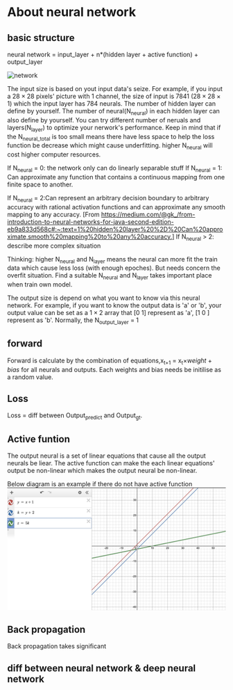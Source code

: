 # About neural network 

## basic structure

neural network = input_layer + n*(hidden layer + active function) + output_layer 

![network](network.png "Network")

The input size is based on yout input data's seize. For example, if you input a $28 \times 28$ pixels' picture with 1 channel, the size of input is 7841 ($28 \times 28 \times 1$) which the input layer has 784 neurals. The number of hidden layer can define by yourself. The number of neural(N<sub>neural</sub>) in each hidden layer can also define by yourself. You can try different number of neruals and layers(N<sub>layer</sub>) to optimize your nerwork's performance. Keep in mind that if the N<sub>neural_total</sub> is too small means there have less space to help the loss function be decrease which might cause underfitting. higher N<sub>neural</sub> will cost higher computer resources. 

If N<sub>neural</sub> = 0: the network only can do linearly separable stuff
If N<sub>neural</sub> = 1: Can approximate any function that contains a continuous mapping from one finite space to another.

If N<sub>neural</sub> = 2:Can represent an arbitrary decision boundary to arbitrary accuracy with rational activation functions and can approximate any smooth mapping to any accuracy.
[From https://medium.com/@gk_/from-introduction-to-neural-networks-for-java-second-edition-eb9a833d568c#:~:text=1%20hidden%20layer%20%2D%20Can%20approximate,smooth%20mapping%20to%20any%20accuracy.]
If N<sub>neural</sub> > 2: describe more complex situation

Thinking: higher N<sub>neural</sub> and N<sub>layer</sub> means the neural can more fit the train data which cause less loss (with enough epoches). But needs concern the overfit situation. Find a suitable  N<sub>neural</sub> and N<sub>layer</sub> takes important place when train own model. 

The output size is depend on what you want to know via this neural network. For example, if you want to know the output data is 'a' or 'b', your output value can be set as a $1 \times 2$ array that [0 1] represent as 'a', [1 0 ] represent as 'b'. Normally, the N<sub>output_layer</sub> = 1





## forward

Forward is calculate by the combination of equations,x<sub>t+1</sub> = x<sub>t</sub>$\times weight$ + $bias$ for all neurals and outputs. Each weights and bias needs be initilise as a random value.

## Loss
Loss = diff between Output<sub>predict</sub> and Output<sub>gt</sub>.

## Active funtion 
The output neural is a set of linear equations that cause all the output neurals be liear. The active function can make the each linear equations' output be non-linear which makes the output neural be non-linear.

Below diagram is an example if there do not have active function
![network](active.jpeg "Magic Gardens")
## Back propagation
Back propagation takes significant 

## diff between neural network & deep neural network
